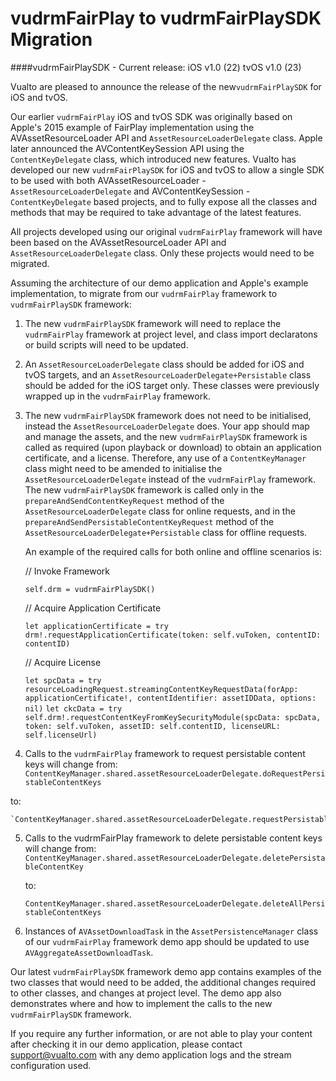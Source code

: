 # vudrmFairPlay to vudrmFairPlaySDK Migration

####vudrmFairPlaySDK - Current release:	iOS v1.0 (22) tvOS v1.0 (23)

Vualto are pleased to announce the release of the new`vudrmFairPlaySDK` for iOS and tvOS.

Our earlier `vudrmFairPlay` iOS and tvOS SDK was originally based on Apple's 2015 example of FairPlay implementation using the AVAssetResourceLoader API and `AssetResourceLoaderDelegate` class. Apple later announced the AVContentKeySession API using the `ContentKeyDelegate` class, which introduced new features. Vualto has developed our new `vudrmFairPlaySDK` for iOS and tvOS to allow a single SDK to be used with both AVAssetResourceLoader  - `AssetResourceLoaderDelegate` and AVContentKeySession  - `ContentKeyDelegate` based projects, and to fully expose all the classes and methods that may be required to take advantage of the latest features.

All projects developed using our original `vudrmFairPlay` framework will have been based on the AVAssetResourceLoader API and `AssetResourceLoaderDelegate` class. Only these projects would need to be migrated.

Assuming the architecture of our demo application and Apple's example implementation, to migrate from our `vudrmFairPlay` framework to `vudrmFairPlaySDK` framework:

1. The new `vudrmFairPlaySDK` framework will need to replace the `vudrmFairPlay` framework at project level, and class import declaratons or build scripts will need to be updated.

2. An `AssetResourceLoaderDelegate` class should be added for iOS and tvOS targets, and an `AssetResourceLoaderDelegate+Persistable` class should be added for the iOS target only. These classes were previously wrapped up in the `vudrmFairPlay` framework.

3. The new `vudrmFairPlaySDK` framework does not need to be initialised, instead the `AssetResourceLoaderDelegate` does. Your app should map and manage the assets, and the new `vudrmFairPlaySDK` framework is called as required (upon playback or download) to obtain an application certificate, and a license. Therefore, any use of a `ContentKeyManager` class might need to be amended to initialise the `AssetResourceLoaderDelegate` instead of the `vudrmFairPlay` framework. The new `vudrmFairPlaySDK` framework is called only in the `prepareAndSendContentKeyRequest` method of the `AssetResourceLoaderDelegate` class for online requests, and in the `prepareAndSendPersistableContentKeyRequest` method of the `AssetResourceLoaderDelegate+Persistable` class for offline requests. 

	An example of the required calls for both online and offline scenarios is:

	// Invoke Framework

	`self.drm = vudrmFairPlaySDK()`
	
	// Acquire Application Certificate

	`let applicationCertificate = try drm!.requestApplicationCertificate(token: self.vuToken, contentID: contentID)`
	
	// Acquire License
	
	`let spcData = try resourceLoadingRequest.streamingContentKeyRequestData(forApp: applicationCertificate!, contentIdentifier: assetIDData, options: nil)`
	`let ckcData = try self.drm!.requestContentKeyFromKeySecurityModule(spcData: spcData, token: self.vuToken, assetID: self.contentID, licenseURL: self.licenseUrl)`

4. Calls to the `vudrmFairPlay` framework to request persistable content keys will change from:
`ContentKeyManager.shared.assetResourceLoaderDelegate.doRequestPersistableContentKeys`

 to:	
	
	`ContentKeyManager.shared.assetResourceLoaderDelegate.requestPersistableContentKeys`

5.  Calls to the vudrmFairPlay framework to delete persistable content keys will change from:
`ContentKeyManager.shared.assetResourceLoaderDelegate.deletePersistableContentKey`

	to:
	
	`ContentKeyManager.shared.assetResourceLoaderDelegate.deleteAllPersistableContentKeys`
	
6. Instances of `AVAssetDownloadTask` in the `AssetPersistenceManager` class of our `vudrmFairPlay` framework demo app should be updated to use `AVAggregateAssetDownloadTask`.
	

Our latest `vudrmFairPlaySDK` framework demo app contains examples of the two classes that would need to be added, the additional changes required to other classes, and changes at project level. The demo app also demonstrates where and how to implement the calls to the new `vudrmFairPlaySDK` framework.

If you require any further information, or are not able to play your content after checking it in our demo application, please contact [support@vualto.com](support@vualto.com) with any demo application logs and the stream configuration used.
